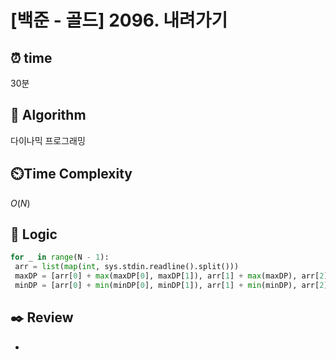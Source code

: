 # [백준 - 골드] 2096. 내려가기 

## ⏰  **time**
30분

## :pushpin: **Algorithm**
다이나믹 프로그래밍

## ⏲️**Time Complexity**
$O(N)$

## :round_pushpin: **Logic**
   ```python
for _ in range(N - 1):
    arr = list(map(int, sys.stdin.readline().split()))
    maxDP = [arr[0] + max(maxDP[0], maxDP[1]), arr[1] + max(maxDP), arr[2] + max(maxDP[1], maxDP[2])]
    minDP = [arr[0] + min(minDP[0], minDP[1]), arr[1] + min(minDP), arr[2] + min(minDP[1], minDP[2])]
   ```

## :black_nib: **Review**
- 
